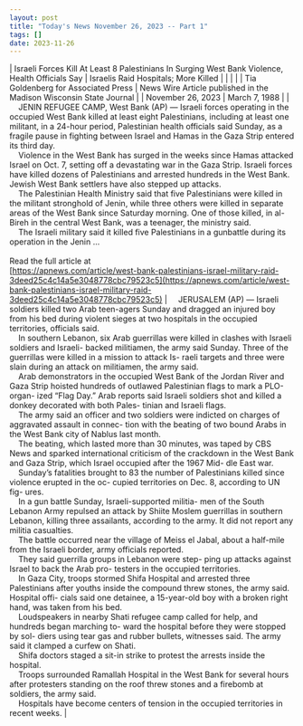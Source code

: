 ```yaml
---
layout: post
title: "Today's News November 26, 2023 -- Part 1"
tags: []
date: 2023-11-26
---
```


| Israeli Forces Kill At Least 8 Palestinians In Surging West Bank Violence, Health Officials Say | Israelis Raid Hospitals; More Killed  |
|  |  |
| Tia Goldenberg for Associated Press | News Wire Article published in the Madison Wisconsin State Journal |
| November 26, 2023 | March 7, 1988 |
| &nbsp;&nbsp;&nbsp;&nbsp;JENIN REFUGEE CAMP, West Bank (AP) — Israeli forces operating in the occupied West Bank killed at least eight Palestinians, including at least one militant, in a 24-hour period, Palestinian health officials said Sunday, as a fragile pause in fighting between Israel and Hamas in the Gaza Strip entered its third day.<br>&nbsp;&nbsp;&nbsp;&nbsp;Violence in the West Bank has surged in the weeks since Hamas attacked Israel on Oct. 7, setting off a devastating war in the Gaza Strip. Israeli forces have killed dozens of Palestinians and arrested hundreds in the West Bank. Jewish West Bank settlers have also stepped up attacks.<br>&nbsp;&nbsp;&nbsp;&nbsp;The Palestinian Health Ministry said that five Palestinians were killed in the militant stronghold of Jenin, while three others were killed in separate areas of the West Bank since Saturday morning. One of those killed, in al-Bireh in the central West Bank, was a teenager, the ministry said.<br>&nbsp;&nbsp;&nbsp;&nbsp;The Israeli military said it killed five Palestinians in a gunbattle during its operation in the Jenin  ...<br><br>Read the full article at<br>[https://apnews.com/article/west-bank-palestinians-israel-military-raid-3deed25c4c14a5e3048778cbc79523c5](https://apnews.com/article/west-bank-palestinians-israel-military-raid-3deed25c4c14a5e3048778cbc79523c5) | &nbsp;&nbsp;&nbsp;&nbsp;JERUSALEM (AP) — Israeli soldiers killed two Arab teen-agers Sunday and dragged an injured boy from his bed during violent sieges at two hospitals in the occupied territories, officials said.<br>&nbsp;&nbsp;&nbsp;&nbsp;In southern Lebanon, six Arab guerrillas were killed in clashes with Israeli soldiers and Israeli- backed militiamen, the army said Sunday. Three of the guerrillas were killed in a mission to attack Is- raeli targets and three were slain during an attack on militiamen, the army said.<br>&nbsp;&nbsp;&nbsp;&nbsp;Arab demonstrators in the occupied West Bank of the Jordan River and Gaza Strip hoisted hundreds of outlawed Palestinian flags to mark a PLO-organ- ized “Flag Day.” Arab reports said Israeli soldiers shot and killed a donkey decorated with both Pales- tinian and Israeli flags.<br>&nbsp;&nbsp;&nbsp;&nbsp;The army said an officer and two soldiers were indicted on charges of aggravated assault in connec- tion with the beating of two bound Arabs in the West Bank city of Nablus last month.<br>&nbsp;&nbsp;&nbsp;&nbsp;The beating, which lasted more than 30 minutes, was taped by CBS News and sparked international criticism of the crackdown in the West Bank and Gaza Strip, which Israel occupied after the 1967 Mid- dle East war.<br>&nbsp;&nbsp;&nbsp;&nbsp;Sunday’s fatalities brought to 83 the number of Palestinians killed since violence erupted in the oc- cupied territories on Dec. 8, according to UN fig- ures.<br>&nbsp;&nbsp;&nbsp;&nbsp;In a gun battle Sunday, Israeli-supported militia- men of the South Lebanon Army repulsed an attack by Shiite Moslem guerrillas in southern Lebanon, killing three assailants, according to the army. It did not report any militia casualties.<br>&nbsp;&nbsp;&nbsp;&nbsp;The battle occurred near the village of Meiss el Jabal, about a half-mile from the Israeli border, army officials reported.<br>&nbsp;&nbsp;&nbsp;&nbsp;They said guerrilla groups in Lebanon were step- ping up attacks against Israel to back the Arab pro- testers in the occupied territories.<br>&nbsp;&nbsp;&nbsp;&nbsp;In Gaza City, troops stormed Shifa Hospital and arrested three Palestinians after youths inside the compound threw stones, the army said. Hospital offi- cials said one detainee, a 15-year-old boy with a broken right hand, was taken from his bed.<br>&nbsp;&nbsp;&nbsp;&nbsp;Loudspeakers in nearby Shati refugee camp called for help, and hundreds began marching to- ward the hospital before they were stopped by sol- diers using tear gas and rubber bullets, witnesses said. The army said it clamped a curfew on Shati.<br>&nbsp;&nbsp;&nbsp;&nbsp;Shifa doctors staged a sit-in strike to protest the arrests inside the hospital.<br>&nbsp;&nbsp;&nbsp;&nbsp;Troops surrounded Ramallah Hospital in the West Bank for several hours after protesters standing on the roof threw stones and a firebomb at soldiers, the army said.<br>&nbsp;&nbsp;&nbsp;&nbsp;Hospitals have become centers of tension in the occupied territories in recent weeks.  |